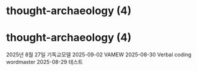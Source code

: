 # thought-archaeology (4)
# thought-archaeology (4)
2025년 8월 27일 기독교모델
2025-09-02 VAMEW
2025-08-30 Verbal coding wordmaster
2025-08-29 테스트